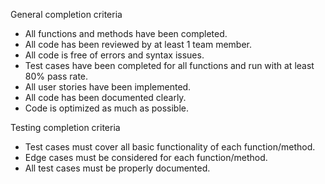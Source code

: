 
General completion criteria
-	All functions and methods have been completed.
-	All code has been reviewed by at least 1 team member.
-	All code is free of errors and syntax issues.
-	Test cases have been completed for all functions and run with at least 80% pass rate.
-	All user stories have been implemented.
-	All code has been documented clearly.
-	Code is optimized as much as possible.

Testing completion criteria
-	Test cases must cover all basic functionality of each function/method.
-	Edge cases must be considered for each function/method.
-	All test cases must be properly documented.
